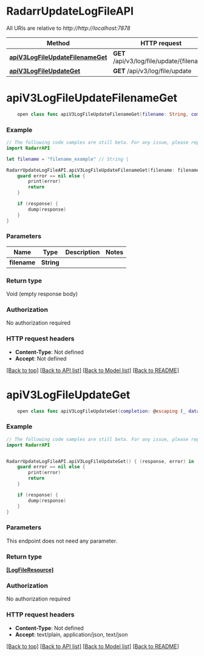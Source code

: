 # RadarrUpdateLogFileAPI

All URIs are relative to *http://http://localhost:7878*

Method | HTTP request | Description
------------- | ------------- | -------------
[**apiV3LogFileUpdateFilenameGet**](RadarrUpdateLogFileAPI.md#apiv3logfileupdatefilenameget) | **GET** /api/v3/log/file/update/{filename} | 
[**apiV3LogFileUpdateGet**](RadarrUpdateLogFileAPI.md#apiv3logfileupdateget) | **GET** /api/v3/log/file/update | 


# **apiV3LogFileUpdateFilenameGet**
```swift
    open class func apiV3LogFileUpdateFilenameGet(filename: String, completion: @escaping (_ data: Void?, _ error: Error?) -> Void)
```



### Example
```swift
// The following code samples are still beta. For any issue, please report via http://github.com/OpenAPITools/openapi-generator/issues/new
import RadarrAPI

let filename = "filename_example" // String | 

RadarrUpdateLogFileAPI.apiV3LogFileUpdateFilenameGet(filename: filename) { (response, error) in
    guard error == nil else {
        print(error)
        return
    }

    if (response) {
        dump(response)
    }
}
```

### Parameters

Name | Type | Description  | Notes
------------- | ------------- | ------------- | -------------
 **filename** | **String** |  | 

### Return type

Void (empty response body)

### Authorization

No authorization required

### HTTP request headers

 - **Content-Type**: Not defined
 - **Accept**: Not defined

[[Back to top]](#) [[Back to API list]](../README.md#documentation-for-api-endpoints) [[Back to Model list]](../README.md#documentation-for-models) [[Back to README]](../README.md)

# **apiV3LogFileUpdateGet**
```swift
    open class func apiV3LogFileUpdateGet(completion: @escaping (_ data: [LogFileResource]?, _ error: Error?) -> Void)
```



### Example
```swift
// The following code samples are still beta. For any issue, please report via http://github.com/OpenAPITools/openapi-generator/issues/new
import RadarrAPI


RadarrUpdateLogFileAPI.apiV3LogFileUpdateGet() { (response, error) in
    guard error == nil else {
        print(error)
        return
    }

    if (response) {
        dump(response)
    }
}
```

### Parameters
This endpoint does not need any parameter.

### Return type

[**[LogFileResource]**](LogFileResource.md)

### Authorization

No authorization required

### HTTP request headers

 - **Content-Type**: Not defined
 - **Accept**: text/plain, application/json, text/json

[[Back to top]](#) [[Back to API list]](../README.md#documentation-for-api-endpoints) [[Back to Model list]](../README.md#documentation-for-models) [[Back to README]](../README.md)

